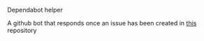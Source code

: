 Dependabot helper

A github bot that responds once an issue has been created in [this](https://github.com/wathigo/Weather-app) repository
